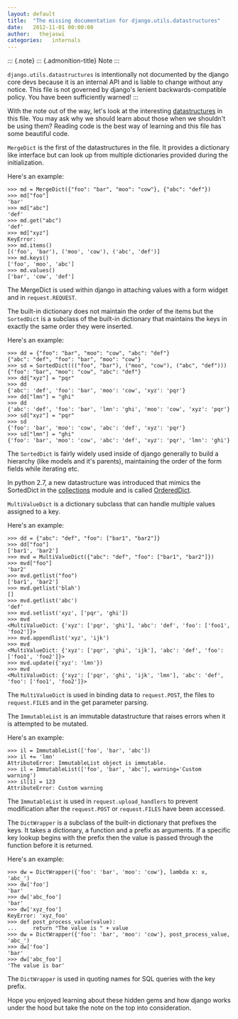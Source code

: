 ```yaml
---
layout: default
title:  "The missing documentation for django.utils.datastructures"
date:   2012-11-01 00:00:00
author:   thejaswi
categories:   internals
---
```


::: {.note}
::: {.admonition-title}
Note
:::

`django.utils.datastructures` is intentionally not documented by the
django core devs because it is an internal API and is liable to change
without any notice. This file is not governed by django\'s lenient
backwards-compatible policy. You have been sufficiently warned!
:::

With the note out of the way, let\'s look at the interesting
[datastructures](https://en.wikipedia.org/wiki/Data_structure) in this
file. You may ask why we should learn about those when we shouldn\'t be
using them? Reading code is the best way of learning and this file has
some beautiful code.

`MergeDict` is the first of the datastructures in the file. It provides
a dictionary like interface but can look up from multiple dictionaries
provided during the initialization.

Here\'s an example:

    >>> md = MergeDict({"foo": "bar", "moo": "cow"}, {"abc": "def"})
    >>> md["foo"]
    'bar'
    >>> md["abc"]
    'def'
    >>> md.get("abc")
    'def'
    >>> md["xyz"]
    KeyError:
    >>> md.items()
    [('foo', 'bar'), ('moo', 'cow'), ('abc', 'def')]
    >>> md.keys()
    ['foo', 'moo', 'abc']
    >>> md.values()
    ['bar', 'cow', 'def']

The MergeDict is used within django in attaching values with a form
widget and in `request.REQUEST`.

The built-in dictionary does not maintain the order of the items but the
`SortedDict` is a subclass of the built-in dictionary that maintains the
keys in exactly the same order they were inserted.

Here\'s an example:

    >>> dd = {"foo": "bar", "moo": "cow", "abc": "def"}
    {"abc": "def", "foo": "bar", "moo": "cow"}
    >>> sd = SortedDict((("foo", "bar"), ("moo", "cow"), ("abc", "def")))
    {"foo": "bar", "moo": "cow", "abc": "def"}
    >>> dd["xyz"] = "pqr"
    >>> dd
    {'abc': 'def', 'foo': 'bar', 'moo': 'cow', 'xyz': 'pqr'}
    >>> dd["lmn"] = "ghi"
    >>> dd
    {'abc': 'def', 'foo': 'bar', 'lmn': 'ghi', 'moo': 'cow', 'xyz': 'pqr'}
    >>> sd["xyz"] = "pqr"
    >>> sd
    {'foo': 'bar', 'moo': 'cow', 'abc': 'def', 'xyz': 'pqr'}
    >>> sd["lmn"] = "ghi"
    {'foo': 'bar', 'moo': 'cow', 'abc': 'def', 'xyz': 'pqr', 'lmn': 'ghi'}

The `SortedDict` is fairly widely used inside of django generally to
build a hierarchy (like models and it\'s parents), maintaining the order
of the form fields while iterating etc.

In python 2.7, a new datastructure was introduced that mimics the
SortedDict in the
[collections](http://docs.python.org/2/library/collections.html) module
and is called
[OrderedDict](http://docs.python.org/2/library/collections.html#collections.OrderedDict).

`MultiValueDict` is a dictionary subclass that can handle multiple
values assigned to a key.

Here\'s an example:

    >>> dd = {"abc": "def", "foo": ["bar1", "bar2"]}
    >>> dd["foo"]
    ['bar1', 'bar2']
    >>> mvd = MultiValueDict({"abc": "def", "foo": ["bar1", "bar2"]})
    >>> mvd["foo"]
    'bar2'
    >>> mvd.getlist("foo")
    ['bar1', 'bar2']
    >>> mvd.getlist('blah')
    []
    >>> mvd.getlist('abc')
    'def'
    >>> mvd.setlist('xyz', ['pqr', 'ghi'])
    >>> mvd
    <MultiValueDict: {'xyz': ['pqr', 'ghi'], 'abc': 'def', 'foo': ['foo1', 'foo2']}>
    >>> mvd.appendlist('xyz', 'ijk')
    >>> mvd
    <MultiValueDict: {'xyz': ['pqr', 'ghi', 'ijk'], 'abc': 'def', 'foo': ['foo1', 'foo2']}>
    >>> mvd.update({'xyz': 'lmn'})
    >>> mvd
    <MultiValueDict: {'xyz': ['pqr', 'ghi', 'ijk', 'lmn'], 'abc': 'def', 'foo': ['foo1', 'foo2']}>

The `MultiValueDict` is used in binding data to `request.POST`, the
files to `request.FILES` and in the get parameter parsing.

The `ImmutableList` is an immutable datastructure that raises errors
when it is attempted to be mutated.

Here\'s an example:

    >>> il = ImmutableList(['foo', 'bar', 'abc'])
    >>> il += 'lmn'
    AttributeError: ImmutableList object is immutable.
    >>> il = ImmutableList(['foo', 'bar', 'abc'], warning='Custom warning')
    >>> il[1] = 123
    AttributeError: Custom warning

The `ImmutableList` is used in `request.upload_handlers` to prevent
modification after the `request.POST` or `request.FILES` have been
accessed.

The `DictWrapper` is a subclass of the built-in dictionary that prefixes
the keys. It takes a dictionary, a function and a prefix as arguments.
If a specific key lookup begins with the prefix then the value is passed
through the function before it is returned.

Here\'s an example:

    >>> dw = DictWrapper({'foo': 'bar', 'moo': 'cow'}, lambda x: x, 'abc_')
    >>> dw['foo']
    'bar'
    >>> dw['abc_foo']
    'bar'
    >>> dw['xyz_foo']
    KeyError: 'xyz_foo'
    >>> def post_process_value(value):
    ...     return "The value is " + value
    >>> dw = DictWrapper({'foo': 'bar', 'moo': 'cow'}, post_process_value, 'abc_')
    >>> dw['foo']
    'bar'
    >>> dw['abc_foo']
    'The value is bar'

The `DictWrapper` is used in quoting names for SQL queries with the key
prefix.

Hope you enjoyed learning about these hidden gems and how django works
under the hood but take the note on the top into consideration.
